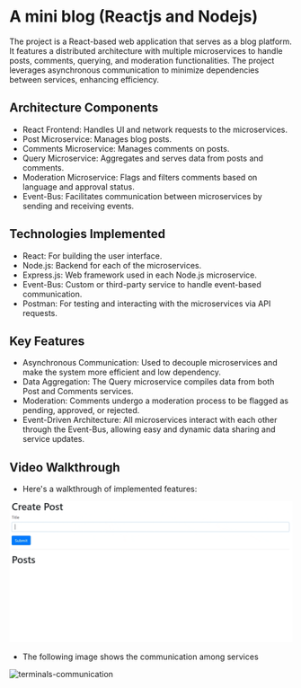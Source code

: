 # A mini blog (Reactjs and Nodejs)

The project is a React-based web application that serves as a blog platform. It features a distributed architecture with multiple microservices to handle posts, comments, querying, and moderation functionalities. The project leverages asynchronous communication to minimize dependencies between services, enhancing efficiency.

## Architecture Components

* React Frontend: Handles UI and network requests to the microservices.
* Post Microservice: Manages blog posts.
* Comments Microservice: Manages comments on posts.
* Query Microservice: Aggregates and serves data from posts and comments.
* Moderation Microservice: Flags and filters comments based on language and approval status.
* Event-Bus: Facilitates communication between microservices by sending and receiving events.

## Technologies Implemented

* React: For building the user interface.
* Node.js: Backend for each of the microservices.
* Express.js: Web framework used in each Node.js microservice.
* Event-Bus: Custom or third-party service to handle event-based communication.
* Postman: For testing and interacting with the microservices via API requests.


## Key Features

* Asynchronous Communication: Used to decouple microservices and make the system more efficient and low dependency.
* Data Aggregation: The Query microservice compiles data from both Post and Comments services.
* Moderation: Comments undergo a moderation process to be flagged as pending, approved, or rejected.
* Event-Driven Architecture: All microservices interact with each other through the Event-Bus, allowing easy and dynamic data sharing and service updates.

## Video Walkthrough

* Here's a walkthrough of implemented features:
<img src="./blog/assets/microservices blogpost.gif" title='Video Walkthrough' width='' alt='Video Walkthrough' />

* The following image shows the communication among services
<img src="./blog/assets/terminals-communication.jps" title='terminals-communication' width='' alt='terminals-communication' />
